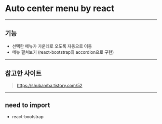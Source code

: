 # Auto center menu by react

---

## 기능

- 선택한 메뉴가 가운데로 오도록 자동으로 이동
- 메뉴 펼쳐보기 (react-bootstrap의 accordion으로 구현)

---

## 참고한 사이트

> https://shubamba.tistory.com/52

---

## need to import

- react-bootstrap
